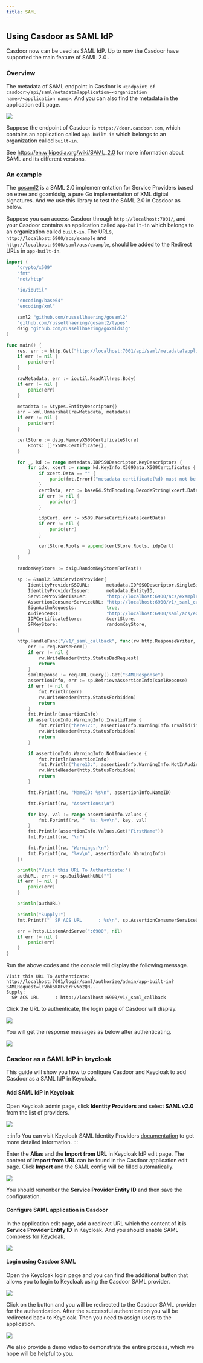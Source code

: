 ```yaml
---
title: SAML
---
```


## Using Casdoor as SAML IdP

Casdoor now can be used as SAML IdP. Up to now the Casdoor have supported the main feature of SAML 2.0 .

### Overview

The metadata of SAML endpoint in Casdoor is `<Endpoint of casdoor>/api/saml/metadata?application=<organization name>/<application name>`. And you can also find the metadata in the application edit page.

![](/img/saml_metadata.png)

Suppose the endpoint of Casdoor is `https://door.casdoor.com`, which contains an application called `app-built-in` which belongs to an organization called `built-in`.

See <https://en.wikipedia.org/wiki/SAML_2.0> for more information about SAML and its different versions.

### An example

The [gosaml2](https://github.com/russellhaering/gosaml2) is a SAML 2.0 implemementation for Service Providers based on etree and goxmldsig, a pure Go implementation of XML digital signatures. And we use this library to test the SAML 2.0 in Casdoor as below.

Suppose you can access Casdoor through `http://localhost:7001/`, and your Casdoor contains an application called `app-built-in` which belongs to an organization called `built-in`. The URLs, `http://localhost:6900/acs/example` and `http://localhost:6900/saml/acs/example`, should be added to the Redirect URLs in `app-built-in`.

```go
import (
	"crypto/x509"
	"fmt"
	"net/http"

	"io/ioutil"

	"encoding/base64"
	"encoding/xml"

	saml2 "github.com/russellhaering/gosaml2"
	"github.com/russellhaering/gosaml2/types"
	dsig "github.com/russellhaering/goxmldsig"
)

func main() {
	res, err := http.Get("http://localhost:7001/api/saml/metadata?application=admin/app-built-in")
	if err != nil {
		panic(err)
	}

	rawMetadata, err := ioutil.ReadAll(res.Body)
	if err != nil {
		panic(err)
	}

	metadata := &types.EntityDescriptor{}
	err = xml.Unmarshal(rawMetadata, metadata)
	if err != nil {
		panic(err)
	}

	certStore := dsig.MemoryX509CertificateStore{
		Roots: []*x509.Certificate{},
	}

	for _, kd := range metadata.IDPSSODescriptor.KeyDescriptors {
		for idx, xcert := range kd.KeyInfo.X509Data.X509Certificates {
			if xcert.Data == "" {
				panic(fmt.Errorf("metadata certificate(%d) must not be empty", idx))
			}
			certData, err := base64.StdEncoding.DecodeString(xcert.Data)
			if err != nil {
				panic(err)
			}

			idpCert, err := x509.ParseCertificate(certData)
			if err != nil {
				panic(err)
			}

			certStore.Roots = append(certStore.Roots, idpCert)
		}
	}
	
	randomKeyStore := dsig.RandomKeyStoreForTest()

	sp := &saml2.SAMLServiceProvider{
		IdentityProviderSSOURL:      metadata.IDPSSODescriptor.SingleSignOnServices[0].Location,
		IdentityProviderIssuer:      metadata.EntityID,
		ServiceProviderIssuer:       "http://localhost:6900/acs/example",
		AssertionConsumerServiceURL: "http://localhost:6900/v1/_saml_callback",
		SignAuthnRequests:           true,
		AudienceURI:                 "http://localhost:6900/saml/acs/example",
		IDPCertificateStore:         &certStore,
		SPKeyStore:                  randomKeyStore,
	}

	http.HandleFunc("/v1/_saml_callback", func(rw http.ResponseWriter, req *http.Request) {
		err := req.ParseForm()
		if err != nil {
			rw.WriteHeader(http.StatusBadRequest)
			return
		}
		samlReponse := req.URL.Query().Get("SAMLResponse")
		assertionInfo, err := sp.RetrieveAssertionInfo(samlReponse)
		if err != nil {
			fmt.Println(err)
			rw.WriteHeader(http.StatusForbidden)
			return
		}
		fmt.Println(assertionInfo)
		if assertionInfo.WarningInfo.InvalidTime {
			fmt.Println("here12:", assertionInfo.WarningInfo.InvalidTime)
			rw.WriteHeader(http.StatusForbidden)
			return
		}

		if assertionInfo.WarningInfo.NotInAudience {
			fmt.Println(assertionInfo)
			fmt.Println("here13:", assertionInfo.WarningInfo.NotInAudience)
			rw.WriteHeader(http.StatusForbidden)
			return
		}

		fmt.Fprintf(rw, "NameID: %s\n", assertionInfo.NameID)

		fmt.Fprintf(rw, "Assertions:\n")

		for key, val := range assertionInfo.Values {
			fmt.Fprintf(rw, "  %s: %+v\n", key, val)
		}
		fmt.Println(assertionInfo.Values.Get("FirstName"))
		fmt.Fprintf(rw, "\n")

		fmt.Fprintf(rw, "Warnings:\n")
		fmt.Fprintf(rw, "%+v\n", assertionInfo.WarningInfo)
	})

	println("Visit this URL To Authenticate:")
	authURL, err := sp.BuildAuthURL("")
	if err != nil {
		panic(err)
	}

	println(authURL)

	println("Supply:")
	fmt.Printf("  SP ACS URL      : %s\n", sp.AssertionConsumerServiceURL)

	err = http.ListenAndServe(":6900", nil)
	if err != nil {
		panic(err)
	}
}
```

Run the above codes and the console will display the following message.

```
Visit this URL To Authenticate:
http://localhost:7001/login/saml/authorize/admin/app-built-in?SAMLRequest=lFVbk6K8Fv0rFvNo2QR...
Supply:
  SP ACS URL      : http://localhost:6900/v1/_saml_callback
```

Click the URL to authenticate, the login page of Casdoor will display.

![](/img/saml_login.png)

You will get the response messages as below after authenticating.

![](/img/saml_response.png)

### Casdoor as a SAML IdP in keycloak

This guide will show you how to configure Casdoor and Keycloak to add Casdoor as a SAML IdP in Keycloak. 


#### Add SAML IdP in Keycloak

Open Keycloak admin page, click **Identity Providers** and select **SAML v2.0** from the list of providers.

![](/img/saml_keycloak_idp_create.png)

:::info
You can visit Keycloak SAML Identity Providers [documentation](https://www.keycloak.org/docs/latest/server_admin/#saml-v2-0-identity-providers) to get more detailed information.
:::

Enter the **Alias** and the **Import from URL** in Keycloak IdP edit page. The content of **Import from URL** can be found in the Casdoor application edit page. Click **Import** and the SAML config will be filled automatically. 

![](/img/saml_keycloak_idp_edit.png)

You should remenber the **Service Provider Entity ID** and then save the configuration.

#### Configure SAML application in Casdoor

In the application edit page, add a redirect URL which the content of it is **Service Provider Entity ID** in Keycloak. And you should enable SAML compress for Keycloak.

![](/img/saml_keycloak_compress.png)

#### Login using Casdoor SAML

Open the Keycloak login page and you can find the additional button that allows you to login to Keycloak using the Casdoor SAML provider. 

![](/img/saml_keycloak_login.png)

Click on the button and you will be redirected to the Casdoor SAML provider for the authentication. After the successful authentication you will be redirected back to Keycloak. Then you need to assign users to the application.

![](/img/saml_keycloak_success.png)

We also provide a demo video to demonstrate the entire process, which we hope will be helpful to you.